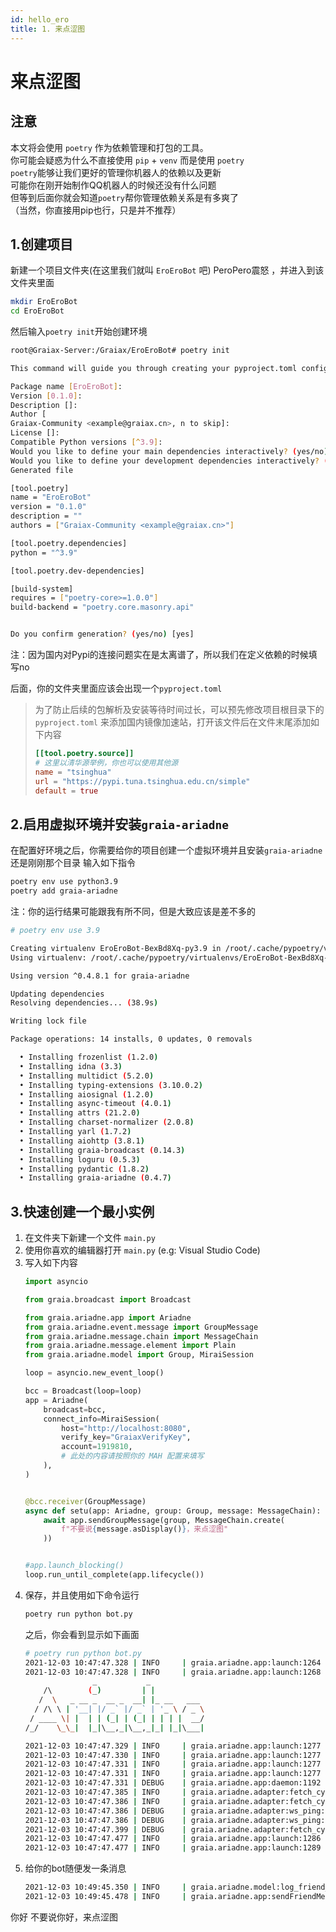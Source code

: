 ```yaml
---
id: hello_ero
title: 1. 来点涩图
---
```


# 来点涩图

## 注意
本文将会使用 `poetry` 作为依赖管理和打包的工具。  
你可能会疑惑为什么不直接使用 `pip` + `venv` 而是使用 `poetry`  
`poetry`能够让我们更好的管理你机器人的依赖以及更新  
可能你在刚开始制作QQ机器人的时候还没有什么问题  
但等到后面你就会知道`poetry`帮你管理依赖关系是有多爽了  
（当然，你直接用pip也行，只是并不推荐）

## 1.创建项目

新建一个项目文件夹(在这里我们就叫 `EroEroBot` 吧) <Curtain>PeroPero震怒</Curtain> ，并进入到该文件夹里面
```bash
mkdir EroEroBot
cd EroEroBot
```
然后输入`poetry init`开始创建环境
```bash
root@Graiax-Server:/Graiax/EroEroBot# poetry init

This command will guide you through creating your pyproject.toml config.

Package name [EroEroBot]:  
Version [0.1.0]:  
Description []:  
Author [
Graiax-Community <example@graiax.cn>, n to skip]:  
License []:  
Compatible Python versions [^3.9]:  
Would you like to define your main dependencies interactively? (yes/no) [yes] no # 注意，这里要你自己填写no
Would you like to define your development dependencies interactively? (yes/no) [yes] no # 注意，这里要你自己填写no
Generated file

[tool.poetry]
name = "EroEroBot"
version = "0.1.0"
description = ""
authors = ["Graiax-Community <example@graiax.cn>"]

[tool.poetry.dependencies]
python = "^3.9"

[tool.poetry.dev-dependencies]

[build-system]
requires = ["poetry-core>=1.0.0"]
build-backend = "poetry.core.masonry.api"


Do you confirm generation? (yes/no) [yes] 
```
注：因为国内对Pypi的连接问题实在是太离谱了，所以我们在定义依赖的时候填写no  

后面，你的文件夹里面应该会出现一个`pyproject.toml`

>为了防止后续的包解析及安装等待时间过长，可以预先修改项目根目录下的 `pyproject.toml` 来添加国内镜像加速站，打开该文件后在文件末尾添加如下内容
>```toml
>[[tool.poetry.source]]
># 这里以清华源举例，你也可以使用其他源
>name = "tsinghua"
>url = "https://pypi.tuna.tsinghua.edu.cn/simple"
>default = true
>```

## 2.启用虚拟环境并安装`graia-ariadne`
在配置好环境之后，你需要给你的项目创建一个虚拟环境并且安装`graia-ariadne`
还是刚刚那个目录
输入如下指令

```bash
poetry env use python3.9
poetry add graia-ariadne
```
注：你的运行结果可能跟我有所不同，但是大致应该是差不多的
```bash
# poetry env use 3.9

Creating virtualenv EroEroBot-BexBd8Xq-py3.9 in /root/.cache/pypoetry/virtualenvs
Using virtualenv: /root/.cache/pypoetry/virtualenvs/EroEroBot-BexBd8Xq-py3.9
```

```bash
Using version ^0.4.8.1 for graia-ariadne

Updating dependencies
Resolving dependencies... (38.9s)

Writing lock file

Package operations: 14 installs, 0 updates, 0 removals

  • Installing frozenlist (1.2.0)
  • Installing idna (3.3)
  • Installing multidict (5.2.0)
  • Installing typing-extensions (3.10.0.2)
  • Installing aiosignal (1.2.0)
  • Installing async-timeout (4.0.1)
  • Installing attrs (21.2.0)
  • Installing charset-normalizer (2.0.8)
  • Installing yarl (1.7.2)
  • Installing aiohttp (3.8.1)
  • Installing graia-broadcast (0.14.3)
  • Installing loguru (0.5.3)
  • Installing pydantic (1.8.2)
  • Installing graia-ariadne (0.4.7)
```


## 3.快速创建一个最小实例
1. 在文件夹下新建一个文件 `main.py`
2. 使用你喜欢的编辑器打开 `main.py` (e.g: Visual Studio Code)
3. 写入如下内容
    ```python
    import asyncio

    from graia.broadcast import Broadcast

    from graia.ariadne.app import Ariadne
    from graia.ariadne.event.message import GroupMessage
    from graia.ariadne.message.chain import MessageChain
    from graia.ariadne.message.element import Plain
    from graia.ariadne.model import Group, MiraiSession

    loop = asyncio.new_event_loop()

    bcc = Broadcast(loop=loop)
    app = Ariadne(
        broadcast=bcc,
        connect_info=MiraiSession(
            host="http://localhost:8080",
            verify_key="GraiaxVerifyKey",
            account=1919810,
            # 此处的内容请按照你的 MAH 配置来填写
        ),
    )


    @bcc.receiver(GroupMessage)
    async def setu(app: Ariadne, group: Group, message: MessageChain):
        await app.sendGroupMessage(group, MessageChain.create(
            f"不要说{message.asDisplay()}，来点涩图"
        ))


    #app.launch_blocking()
    loop.run_until_complete(app.lifecycle())
    ```
4. 保存，并且使用如下命令运行  
    ```bash 
    poetry run python bot.py
    ```
    之后，你会看到显示如下画面
    ```bash
    # poetry run python bot.py
    2021-12-03 10:47:47.328 | INFO     | graia.ariadne.app:launch:1264 - Launching app...
    2021-12-03 10:47:47.328 | INFO     | graia.ariadne.app:launch:1268 - 
                   _           _            
        /\        (_)         | |           
       /  \   _ __ _  __ _  __| |_ __   ___ 
      / /\ \ | '__| |/ _` |/ _` | '_ \ / _ \
     / ____ \| |  | | (_| | (_| | | | |  __/
    /_/    \_\_|  |_|\__,_|\__,_|_| |_|\___|

    2021-12-03 10:47:47.329 | INFO     | graia.ariadne.app:launch:1277 - graia-ariadne version: 0.4.7
    2021-12-03 10:47:47.330 | INFO     | graia.ariadne.app:launch:1277 - graia-broadcast version: 0.14.3
    2021-12-03 10:47:47.331 | INFO     | graia.ariadne.app:launch:1277 - graia-scheduler version: Not Found / Installed
    2021-12-03 10:47:47.331 | INFO     | graia.ariadne.app:launch:1277 - graia-saya version: Not Found / Installed
    2021-12-03 10:47:47.331 | DEBUG    | graia.ariadne.app:daemon:1192 - Ariadne daemon started.
    2021-12-03 10:47:47.385 | INFO     | graia.ariadne.adapter:fetch_cycle:367 - websocket: connected
    2021-12-03 10:47:47.386 | INFO     | graia.ariadne.adapter:fetch_cycle:372 - websocket: ping task created
    2021-12-03 10:47:47.386 | DEBUG    | graia.ariadne.adapter:ws_ping:295 - websocket: ping
    2021-12-03 10:47:47.386 | DEBUG    | graia.ariadne.adapter:ws_ping:299 - websocket: ping success, delay 30.0s
    2021-12-03 10:47:47.399 | DEBUG    | graia.ariadne.adapter:fetch_cycle:391 - websocket: received pong
    2021-12-03 10:47:47.477 | INFO     | graia.ariadne.app:launch:1286 - Remote version: 2.3.3
    2021-12-03 10:47:47.477 | INFO     | graia.ariadne.app:launch:1289 - Application launched with 0.15s
    ```
5. 给你的bot随便发一条消息
    ```bash
    2021-12-03 10:49:45.350 | INFO     | graia.ariadne.model:log_friend_message:114 - 1919810: [Graiax(114514)] -> '你好'
    2021-12-03 10:49:45.478 | INFO     | graia.ariadne.app:sendFriendMessage:114 - [BOT 1919810] Friend(114514) <- 不要说你好，来点涩图
    ```

<ChatPanel title="GraiaX-Community">
  <ChatMessage name="GraiaX" onright>你好</ChatMessage>
  <ChatMessage name="EroEroBot" :avatar="$withBase('/avatar/ero.webp')">不要说你好，来点涩图</ChatMessage>
</ChatPanel>
